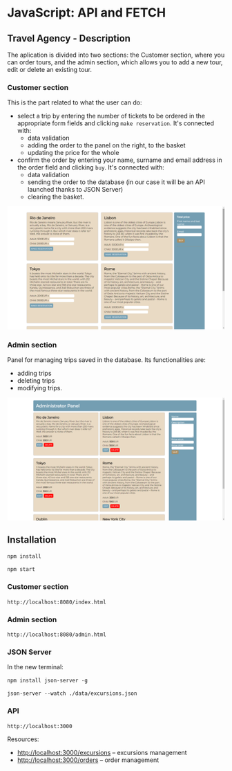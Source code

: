 # JavaScript: API and FETCH

## Travel Agency - Description

The aplication is divided into two sections: the Customer section, where you can order tours, and the admin section, which allows you to add a new tour, edit or delete an existing tour.

### Customer section

This is the part related to what the user can do:

* select a trip by entering the number of tickets to be ordered in the appropriate form fields and clicking `make reservation`. It's connected with:
  * data validation
  * adding the order to the panel on the right, to the basket
  * updating the price for the whole
* confirm the order by entering your name, surname and email address in the order field and clicking `buy`. It's connected with:
  * data validation
  * sending the order to the database (in our case it will be an API launched thanks to JSON Server)
  * clearing the basket.

![client](./src/img/client.png)

### Admin section

Panel for managing trips saved in the database. Its functionalities are:

* adding trips
* deleting trips
* modifying trips.

![client](./src/img/admin%20.png)

## Installation

```
npm install
```
```
npm start
```

### Customer section

```
http://localhost:8080/index.html
```

### Admin section

```
http://localhost:8080/admin.html
```

### JSON Server

In the new terminal:
```
npm install json-server -g
```
```
json-server --watch ./data/excursions.json
```

### API

```
http://localhost:3000
```

Resources:

* <http://localhost:3000/excursions> – excursions management
* <http://localhost:3000/orders> – order management
